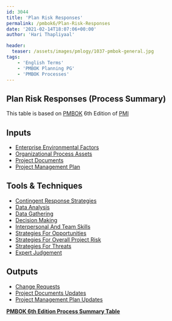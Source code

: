 ```yaml
---
id: 3044   
title: 'Plan Risk Responses'
permalink: /pmbok6/Plan-Risk-Responses
date: '2021-02-14T18:07:06+00:00'
author: 'Hari Thapliyaal'

header:
  teaser: /assets/images/pmlogy/1037-pmbok-general.jpg
tags:
    - 'English Terms'
    - 'PMBOK Planning PG'
    - 'PMBOK Processes'
---
```


## Plan Risk Responses (Process Summary)

This table is based on [PMBOK](https://www.pmi.org/pmbok-guide-standards) 6th Edition of [PMI](https://www.pmi.org)

## **Inputs**

- [Enterprise Environmental Factors](/pmbok6/enterprise-environmental-factors)
- [Organizational Process Assets](/pmbok6/organizational-process-assets)
- [Project Documents](/pmbok6/project-documents)
- [Project Management Plan](/pmbok6/project-management-plan)

## **Tools &amp; Techniques**

- [Contingent Response Strategies](/pmbok6/contingent-response-strategies)
- [Data Analysis](/pmbok6/data-analysis)
- [Data Gathering](/pmbok6/data-gathering)
- [Decision Making](/pmbok6/decision-making)
- [Interpersonal And Team Skills](/pmbok6/interpersonal-and-team-skills)
- [Strategies For Opportunities](/pmbok6/strategies-for-opportunities)
- [Strategies For Overall Project Risk](/pmbok6/strategies-for-overall-project-risk)
- [Strategies For Threats](/pmbok6/strategies-for-threats)
- [Expert Judgement](/pmbok6/expert-judgement)

## **Outputs**

- [Change Requests](/pmbok6/change-requests)
- [Project Documents Updates](/pmbok6/project-documents-updates)
- [Project Management Plan Updates](/pmbok6/project-management-plan-updates)

**[PMBOK 6th Edition Process Summary Table](process-groups-and-processes-in-pmbok6/)**

